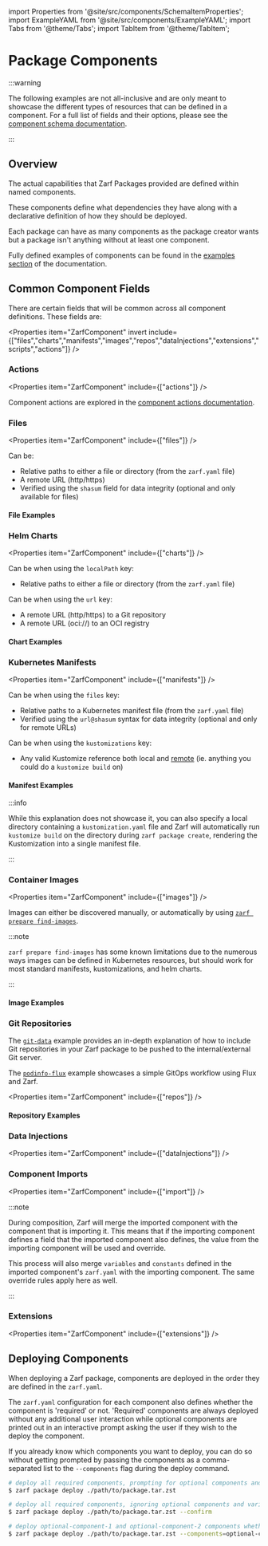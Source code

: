 import Properties from '@site/src/components/SchemaItemProperties';
import ExampleYAML from '@site/src/components/ExampleYAML';
import Tabs from '@theme/Tabs';
import TabItem from '@theme/TabItem';

# Package Components

:::warning

The following examples are not all-inclusive and are only meant to showcase the different types of resources that can be defined in a component. For a full list of fields and their options, please see the [component schema documentation](4-zarf-schema.md#components).

:::

## Overview

The actual capabilities that Zarf Packages provided are defined within named components.

These components define what dependencies they have along with a declarative definition of how they should be deployed.

Each package can have as many components as the package creator wants but a package isn't anything without at least one component.

Fully defined examples of components can be found in the [examples section](/examples/) of the documentation.

## Common Component Fields

There are certain fields that will be common across all component definitions. These fields are:

<Properties item="ZarfComponent" invert include={["files","charts","manifests","images","repos","dataInjections","extensions","scripts","actions"]} />

### Actions

<Properties item="ZarfComponent" include={["actions"]} />

Component actions are explored in the [component actions documentation](7-component-actions.md).

### Files

<Properties item="ZarfComponent" include={["files"]} />

Can be:

- Relative paths to either a file or directory (from the `zarf.yaml` file)
- A remote URL (http/https)
- Verified using the `shasum` field for data integrity (optional and only available for files)

#### File Examples

<Tabs queryString="file-examples">
<TabItem value="Local and Remote">
<ExampleYAML example="terraform" component="download-terraform" />
</TabItem>
<TabItem value="Remote with SHA sums">
<ExampleYAML example="distros/k3s" component="k3s" rootFolder="packages" />
</TabItem>
</Tabs>

### Helm Charts

<Properties item="ZarfComponent" include={["charts"]} />

Can be when using the `localPath` key:

- Relative paths to either a file or directory (from the `zarf.yaml` file)

Can be when using the `url` key:

- A remote URL (http/https) to a Git repository
- A remote URL (oci://) to an OCI registry

#### Chart Examples

<Tabs queryString="chart-examples">
<TabItem value="localPath">
<ExampleYAML example="helm-charts" component="demo-helm-local-chart" />
</TabItem>
<TabItem value="URL (git)">
<ExampleYAML example="helm-charts" component="demo-helm-git-chart" />
</TabItem>
<TabItem value="URL (oci)">
<ExampleYAML example="helm-charts" component="demo-helm-oci-chart" />
</TabItem>
</Tabs>

### Kubernetes Manifests

<Properties item="ZarfComponent" include={["manifests"]} />

Can be when using the `files` key:

- Relative paths to a Kubernetes manifest file (from the `zarf.yaml` file)
- Verified using the `url@shasum` syntax for data integrity (optional and only for remote URLs)

Can be when using the `kustomizations` key:

- Any valid Kustomize reference both local and [remote](https://github.com/kubernetes-sigs/kustomize/blob/master/examples/remoteBuild.md) (ie. anything you could do a `kustomize build` on)

#### Manifest Examples

<Tabs queryString="manifest-examples">
<TabItem value="Local">

:::info

While this explanation does not showcase it, you can also specify a local directory containing a `kustomization.yaml` file and Zarf will automatically run `kustomize build` on the directory during `zarf package create`, rendering the Kustomization into a single manifest file.

:::

<ExampleYAML example="dos-games" component="baseline" />
</TabItem>
<TabItem value="Remote">
<ExampleYAML example="remote-manifests" component="remote-manifests-and-kustomizations" />
</TabItem>
</Tabs>

### Container Images

<Properties item="ZarfComponent" include={["images"]} />

Images can either be discovered manually, or automatically by using [`zarf prepare find-images`](../2-the-zarf-cli/100-cli-commands/zarf_prepare_find-images.md).

:::note

`zarf prepare find-images` has some known limitations due to the numerous ways images can be defined in Kubernetes resources, but should work for most standard manifests, kustomizations, and helm charts.

:::

#### Image Examples

<ExampleYAML example="podinfo-flux" component="flux" />

### Git Repositories

The [`git-data`](/examples/git-data/) example provides an in-depth explanation of how to include Git repositories in your Zarf package to be pushed to the internal/external Git server.

The [`podinfo-flux`](/examples/podinfo-flux/) example showcases a simple GitOps workflow using Flux and Zarf.

<Properties item="ZarfComponent" include={["repos"]} />

#### Repository Examples

<Tabs queryString="git-repo-examples">
<TabItem value="Full Mirror">
<ExampleYAML example="git-data" component="full-repo" />
</TabItem>
<TabItem value="Specific Tag">
<ExampleYAML example="git-data" component="specific-tag" />
</TabItem>
<TabItem value="Specific Branch">
<ExampleYAML example="git-data" component="specific-branch" />
</TabItem>
<TabItem value="Specific Hash">
<ExampleYAML example="git-data" component="specific-hash" />
</TabItem>
</Tabs>

### Data Injections

<Properties item="ZarfComponent" include={["dataInjections"]} />

<ExampleYAML example="data-injection" component="with-init-container" />

### Component Imports

<Properties item="ZarfComponent" include={["import"]} />

<Tabs queryString="import-examples">
<TabItem value="Local Path">
<ExampleYAML example="composable-packages" component="games" />
</TabItem>
<TabItem value="OCI URL">
<ExampleYAML example="composable-packages" component="wordpress" />
</TabItem>
</Tabs>

:::note

During composition, Zarf will merge the imported component with the component that is importing it. This means that if the importing component defines a field that the imported component also defines, the value from the importing component will be used and override.

This process will also merge `variables` and `constants` defined in the imported component's `zarf.yaml` with the importing component. The same override rules apply here as well.

:::

### Extensions

<Properties item="ZarfComponent" include={["extensions"]} />

<ExampleYAML example="big-bang" component="bigbang" />

## Deploying Components

When deploying a Zarf package, components are deployed in the order they are defined in the `zarf.yaml`.

The `zarf.yaml` configuration for each component also defines whether the component is 'required' or not. 'Required' components are always deployed without any additional user interaction while optional components are printed out in an interactive prompt asking the user if they wish to the deploy the component.

If you already know which components you want to deploy, you can do so without getting prompted by passing the components as a comma-separated list to the `--components` flag during the deploy command.

```bash
# deploy all required components, prompting for optional components and variables
$ zarf package deploy ./path/to/package.tar.zst

# deploy all required components, ignoring optional components and variable prompts
$ zarf package deploy ./path/to/package.tar.zst --confirm

# deploy optional-component-1 and optional-component-2 components whether they are required or not
$ zarf package deploy ./path/to/package.tar.zst --components=optional-component-1,optional-component-2
```
